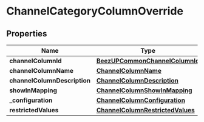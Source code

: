 
# ChannelCategoryColumnOverride

## Properties
Name | Type | Description | Notes
------------ | ------------- | ------------- | -------------
**channelColumnId** | [**BeezUPCommonChannelColumnId**](BeezUPCommonChannelColumnId.md) |  | 
**channelColumnName** | [**ChannelColumnName**](ChannelColumnName.md) |  | 
**channelColumnDescription** | [**ChannelColumnDescription**](ChannelColumnDescription.md) |  |  [optional]
**showInMapping** | [**ChannelColumnShowInMapping**](ChannelColumnShowInMapping.md) |  | 
**_configuration** | [**ChannelColumnConfiguration**](ChannelColumnConfiguration.md) |  | 
**restrictedValues** | [**ChannelColumnRestrictedValues**](ChannelColumnRestrictedValues.md) |  |  [optional]



